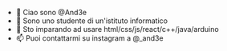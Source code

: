 - 👋 Ciao sono @And3e
- 👀 Sono uno studente di un'istituto informatico
- 🌱 Sto imparando ad usare html/css/js/react/c++/java/arduino
- 📫 Puoi contattarmi su instagram a @_and3e
